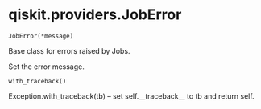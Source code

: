 <span id="qiskit-providers-joberror" />

# qiskit.providers.JobError

`JobError(*message)`

Base class for errors raised by Jobs.

Set the error message.

`with_traceback()`

Exception.with\_traceback(tb) – set self.\_\_traceback\_\_ to tb and return self.
